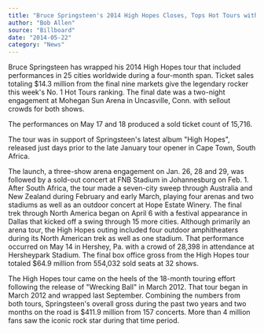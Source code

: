 ```yaml
---
title: "Bruce Springsteen's 2014 High Hopes Closes, Tops Hot Tours with $14.3M"
author: "Bob Allen"
source: "Billboard"
date: "2014-05-22"
category: "News"
---
```


Bruce Springsteen has wrapped his 2014 High Hopes tour that included performances in 25 cities worldwide during a four-month span. Ticket sales totaling $14.3 million from the final nine markets give the legendary rocker this week's No. 1 Hot Tours ranking. The final date was a two-night engagement at Mohegan Sun Arena in Uncasville, Conn. with sellout crowds for both shows.

The performances on May 17 and 18 produced a sold ticket count of 15,716.

The tour was in support of Springsteen's latest album "High Hopes", released just days prior to the late January tour opener in Cape Town, South Africa.

The launch, a three-show arena engagement on Jan. 26, 28 and 29, was followed by a sold-out concert at FNB Stadium in Johannesburg on Feb. 1. After South Africa, the tour made a seven-city sweep through Australia and New Zealand during February and early March, playing four arenas and two stadiums as well as an outdoor concert at Hope Estate Winery. The final trek through North America began on April 6 with a festival appearance in Dallas that kicked off a swing through 15 more cities. Although primarily an arena tour, the High Hopes outing included four outdoor amphitheaters during its North American trek as well as one stadium. That performance occurred on May 14 in Hershey, Pa. with a crowd of 28,398 in attendance at Hersheypark Stadium. The final box office gross from the High Hopes tour totaled $64.9 million from 554,032 sold seats at 32 shows.

The High Hopes tour came on the heels of the 18-month touring effort following the release of "Wrecking Ball" in March 2012. That tour began in March 2012 and wrapped last September. Combining the numbers from both tours, Springsteen's overall gross during the past two years and two months on the road is $411.9 million from 157 concerts. More than 4 million fans saw the iconic rock star during that time period.